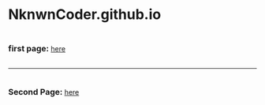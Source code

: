# NknwnCoder.github.io

<h3  style="display:inline-block;">first page:</h3> <a href="/first_project.html"> here</a>
<hr>
  <h3  style="display:inline-block;">Second Page:</h3> <a href="/first_project_2.html"> here</a>

